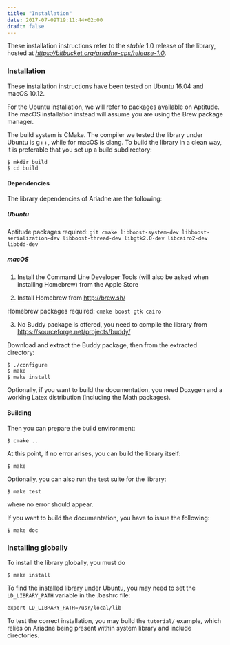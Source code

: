 ```yaml
---
title: "Installation"
date: 2017-07-09T19:11:44+02:00
draft: false
---
```


These installation instructions refer to the *stable* 1.0 release of the library, hosted at *https://bitbucket.org/ariadne-cps/release-1.0*.

### Installation ###

These installation instructions have been tested on Ubuntu 16.04 and macOS 10.12.

For the Ubuntu installation, we will refer to packages available on Aptitude. The macOS installation instead will assume you are using the Brew package manager.

The build system is CMake. The compiler we tested the library under Ubuntu is g++, while for macOS is clang. To build the library in a clean way, it is preferable that you set up a build subdirectory:

```
$ mkdir build
$ cd build
```

#### Dependencies

The library dependencies of Ariadne are the following:

##### Ubuntu
Aptitude packages required: `git cmake libboost-system-dev libboost-serialization-dev libboost-thread-dev libgtk2.0-dev libcairo2-dev libbdd-dev`

##### macOS
1. Install the Command Line Developer Tools (will also be asked when installing Homebrew) from the Apple Store

2. Install Homebrew from http://brew.sh/

Homebrew packages required: `cmake boost gtk cairo`

3. No Buddy package is offered, you need to compile the library from https://sourceforge.net/projects/buddy/

Download and extract the Buddy package, then from the extracted directory:

```
$ ./configure
$ make
$ make install
```

Optionally, if you want to build the documentation, you need Doxygen and a working Latex distribution (including the Math packages).

#### Building

Then you can prepare the build environment:

```
$ cmake ..
```

At this point, if no error arises, you can build the library itself:

```
$ make
```

Optionally, you can also run the test suite for the library:

```
$ make test
```

where no error should appear.

If you want to build the documentation, you have to issue the following:

```
$ make doc
```

### Installing globally

To install the library globally, you must do
```
$ make install
```

To find the installed library under Ubuntu, you may need to set the `LD_LIBRARY_PATH` variable in the .bashrc file:
```
export LD_LIBRARY_PATH=/usr/local/lib
```

To test the correct installation, you may build the `tutorial/` example, which relies on Ariadne being present within system library and include directories.
